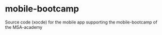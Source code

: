 # mobile-bootcamp
Source code (xocde) for the mobile app supporting the mobile-bootcamp of the MSA-academy
